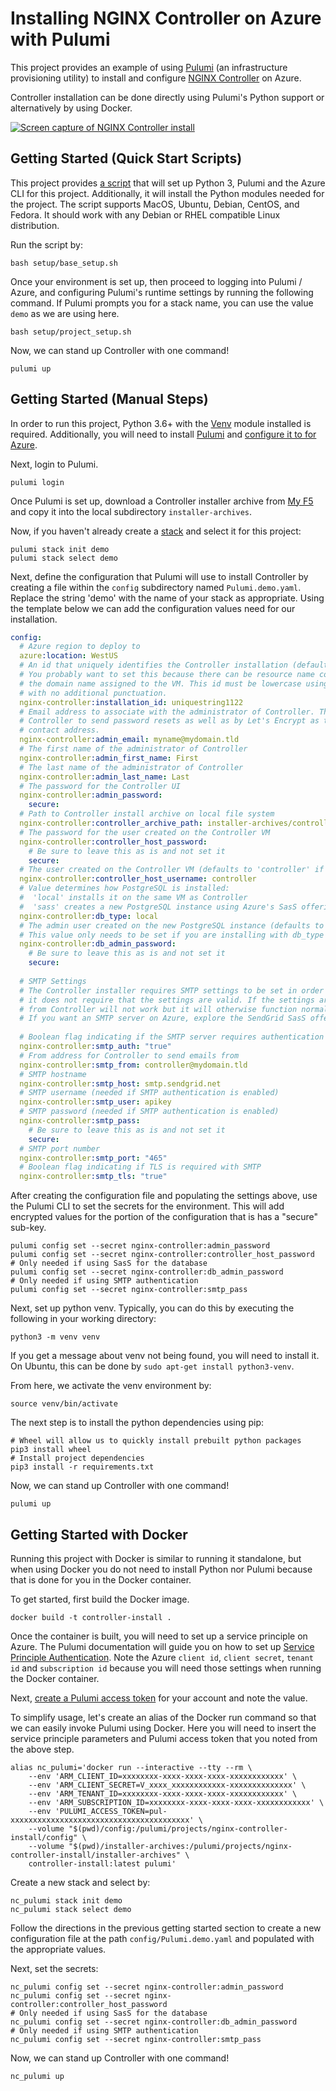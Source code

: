 # Installing NGINX Controller on Azure with Pulumi

This project provides an example of using [Pulumi](https://www.pulumi.com/) (an
infrastructure provisioning utility) to install and configure 
[NGINX Controller](https://www.nginx.com/products/nginx-controller/) on Azure.

Controller installation can be done directly using Pulumi's Python support or
alternatively by using Docker.

[![Screen capture of NGINX Controller install](https://asciinema.org/a/390888.svg)](https://asciinema.org/a/390888?autoplay=1)

## Getting Started (Quick Start Scripts)

This project provides [a script](setup/base_setup.sh) that will set up Python 3, 
Pulumi and the Azure CLI for this project. Additionally, it will install the 
Python modules needed for the project. The script supports MacOS, Ubuntu, 
Debian, CentOS, and Fedora. It should work with any Debian or RHEL compatible 
Linux distribution.

Run the script by:
```
bash setup/base_setup.sh
```

Once your environment is set up, then proceed to logging into Pulumi / Azure,
and configuring Pulumi's runtime settings by running the following command. If
Pulumi prompts you for a stack name, you can use the value `demo` as we are
using here.
```
bash setup/project_setup.sh
```

Now, we can stand up Controller with one command!
```
pulumi up
```

## Getting Started (Manual Steps)

In order to run this project, Python 3.6+ with the 
[Venv](https://docs.python.org/3/library/venv.html) module installed is required. 
Additionally, you will need to install [Pulumi](https://www.pulumi.com/docs/get-started/install/)
and [configure it to for Azure](https://www.pulumi.com/docs/intro/cloud-providers/azure/setup/).

Next, login to Pulumi.
```
pulumi login
```

Once Pulumi is set up, download a Controller installer archive from 
[My F5](https://my.f5.com/manage/s/) and copy it into the local subdirectory 
`installer-archives`.

Now, if you haven't already create a [stack](https://www.pulumi.com/docs/intro/concepts/stack/) 
and select it for this project:
```
pulumi stack init demo
pulumi stack select demo
```

Next, define the configuration that Pulumi will use to install Controller by creating a file
within the `config` subdirectory named `Pulumi.demo.yaml`. Replace the string 'demo' with
the name of your stack as appropriate. Using the template below we can add the configuration
values need for our installation.

```yaml
config:
  # Azure region to deploy to
  azure:location: WestUS
  # An id that uniquely identifies the Controller installation (defaults to the lowercase stack name).
  # You probably want to set this because there can be resource name conflicts on Azure with
  # the domain name assigned to the VM. This id must be lowercase using only letters or numbers
  # with no additional punctuation.
  nginx-controller:installation_id: uniquestring1122
  # Email address to associate with the administrator of Controller. This value is used by
  # Controller to send password resets as well as by Let's Encrypt as the administrative
  # contact address.
  nginx-controller:admin_email: myname@mydomain.tld
  # The first name of the administrator of Controller
  nginx-controller:admin_first_name: First
  # The last name of the administrator of Controller
  nginx-controller:admin_last_name: Last
  # The password for the Controller UI
  nginx-controller:admin_password:
    secure:
  # Path to Controller install archive on local file system
  nginx-controller:controller_archive_path: installer-archives/controller-installer-3.13.0.tar.gz
  # The password for the user created on the Controller VM
  nginx-controller:controller_host_password:
    # Be sure to leave this as is and not set it
    secure: 
  # The user created on the Controller VM (defaults to 'controller' if unset)
  nginx-controller:controller_host_username: controller
  # Value determines how PostgreSQL is installed:
  #  'local' installs it on the same VM as Controller
  #  'sass' creates a new PostgreSQL instance using Azure's SasS offering
  nginx-controller:db_type: local
  # The admin user created on the new PostgreSQL instance (defaults to 'controller' if unset).
  # This value only needs to be set if you are installing with db_type == 'sass'
  nginx-controller:db_admin_password:
    # Be sure to leave this as is and not set it
    secure: 
  
  # SMTP Settings
  # The Controller installer requires SMTP settings to be set in order to execute. However,
  # it does not require that the settings are valid. If the settings are invalid, then emails
  # from Controller will not work but it will otherwise function normally.
  # If you want an SMTP server on Azure, explore the SendGrid SasS offering.
  
  # Boolean flag indicating if the SMTP server requires authentication
  nginx-controller:smtp_auth: "true"
  # From address for Controller to send emails from
  nginx-controller:smtp_from: controller@mydomain.tld
  # SMTP hostname
  nginx-controller:smtp_host: smtp.sendgrid.net
  # SMTP username (needed if SMTP authentication is enabled)
  nginx-controller:smtp_user: apikey
  # SMTP password (needed if SMTP authentication is enabled)
  nginx-controller:smtp_pass:
    # Be sure to leave this as is and not set it
    secure: 
  # SMTP port number
  nginx-controller:smtp_port: "465"
  # Boolean flag indicating if TLS is required with SMTP
  nginx-controller:smtp_tls: "true"
```

After creating the configuration file and populating the settings above, use the
Pulumi CLI to set the secrets for the environment. This will add encrypted values for
the portion of the configuration that is has a "secure" sub-key.
```
pulumi config set --secret nginx-controller:admin_password
pulumi config set --secret nginx-controller:controller_host_password
# Only needed if using SasS for the database
pulumi config set --secret nginx-controller:db_admin_password
# Only needed if using SMTP authentication
pulumi config set --secret nginx-controller:smtp_pass
```

Next, set up python venv. Typically, you can do this by executing the following
in your working directory:
```
python3 -m venv venv
```

If you get a message about venv not being found, you will need to install it. 
On Ubuntu, this can be done by `sudo apt-get install python3-venv`.

From here, we activate the venv environment by:
```
source venv/bin/activate
```

The next step is to install the python dependencies using pip:
```
# Wheel will allow us to quickly install prebuilt python packages
pip3 install wheel
# Install project dependencies
pip3 install -r requirements.txt
```

Now, we can stand up Controller with one command!
```
pulumi up
```

## Getting Started with Docker

Running this project with Docker is similar to running it standalone, but when using
Docker you do not need to install Python nor Pulumi because that is done for you in
the Docker container.

To get started, first build the Docker image.
```
docker build -t controller-install .
```

Once the container is built, you will need to set up a service principle on Azure.
The Pulumi documentation will guide you on how to set up
[Service Principle Authentication](https://www.pulumi.com/docs/intro/cloud-providers/azure/setup/#service-principal-authentication).
Note the Azure `client id`, `client secret`, `tenant id` and `subscription id` because
you will need those settings when running the Docker container.

Next, [create a Pulumi access token](https://app.pulumi.com/elijah/settings/tokens) for 
your account and note the value.

To simplify usage, let's create an alias of the Docker run command so that we can
easily invoke Pulumi using Docker. Here you will need to insert the service principle
parameters and Pulumi access token that you noted from the above step.
```
alias nc_pulumi='docker run --interactive --tty --rm \
    --env 'ARM_CLIENT_ID=xxxxxxxx-xxxx-xxxx-xxxx-xxxxxxxxxxxx' \
    --env 'ARM_CLIENT_SECRET=V_xxxx_xxxxxxxxxxxx-xxxxxxxxxxxxxx' \
    --env 'ARM_TENANT_ID=xxxxxxxx-xxxx-xxxx-xxxx-xxxxxxxxxxxx' \
    --env 'ARM_SUBSCRIPTION_ID=xxxxxxxx-xxxx-xxxx-xxxx-xxxxxxxxxxxx' \
    --env 'PULUMI_ACCESS_TOKEN=pul-xxxxxxxxxxxxxxxxxxxxxxxxxxxxxxxxxxxxxxxx' \
    --volume "$(pwd)/config:/pulumi/projects/nginx-controller-install/config" \
    --volume "$(pwd)/installer-archives:/pulumi/projects/nginx-controller-install/installer-archives" \
    controller-install:latest pulumi'
```

Create a new stack and select by:
```    
nc_pulumi stack init demo
nc_pulumi stack select demo
```

Follow the directions in the previous getting started section to create a new configuration file
at the path `config/Pulumi.demo.yaml` and populated with the appropriate values.

Next, set the secrets:
```
nc_pulumi config set --secret nginx-controller:admin_password
nc_pulumi config set --secret nginx-controller:controller_host_password
# Only needed if using SasS for the database
nc_pulumi config set --secret nginx-controller:db_admin_password
# Only needed if using SMTP authentication
nc_pulumi config set --secret nginx-controller:smtp_pass
```

Now, we can stand up Controller with one command!
```
nc_pulumi up
```